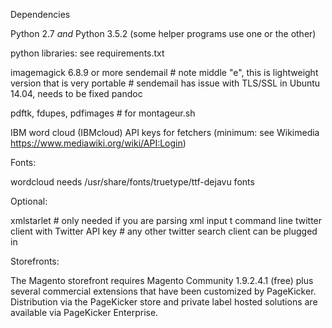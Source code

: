 Dependencies

Python 2.7 *and* Python 3.5.2 (some helper programs use one or the other)

python libraries: see requirements.txt

imagemagick 6.8.9 or more
sendemail # note middle "e", this is lightweight version that is very portable
          # sendemail has issue with TLS/SSL in Ubuntu 14.04, needs to be fixed
pandoc

pdftk, fdupes, pdfimages # for montageur.sh

IBM word cloud (IBMcloud)
API keys for fetchers (minimum: see Wikimedia https://www.mediawiki.org/wiki/API:Login)

Fonts:

wordcloud needs /usr/share/fonts/truetype/ttf-dejavu fonts

Optional:

xmlstarlet # only needed if you are parsing xml input
t command line twitter client with Twitter API key # any other twitter search client can be plugged in

Storefronts:

The Magento storefront requires Magento Community 1.9.2.4.1 (free) plus several commercial extensions that have been customized by PageKicker.  Distribution via the PageKicker store and private label hosted solutions are available via PageKicker Enterprise.
 
